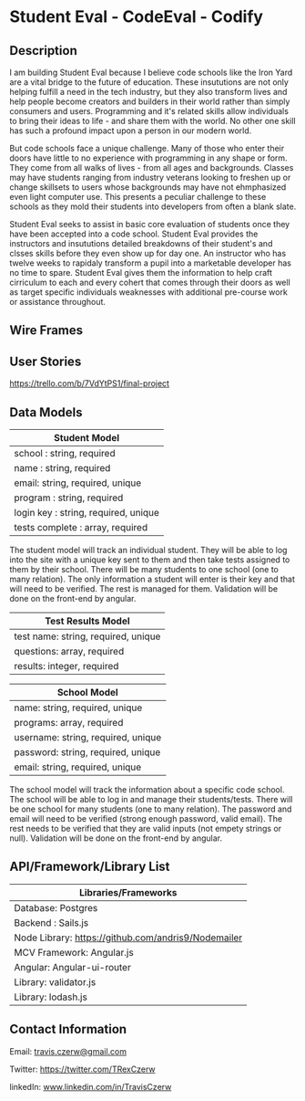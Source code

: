 # Student Eval - CodeEval - Codify

## Description

I am building Student Eval because I believe code schools like the Iron Yard are a vital bridge to the future of education. These insututions are not only helping fulfill a need in the tech industry, but they also transform lives and help people become creators and builders in their world rather than simply consumers and users. Programming and it's related skills allow individuals to bring their ideas to life - and share them with the world. No other one skill has such a profound impact upon a person in our modern world. 

But code schools face a unique challenge. Many of those who enter their doors have little to no experience with programming in any shape or form. They come from all walks of lives - from all ages and backgrounds. Classes may have students ranging from industry veterans looking to freshen up or change skillsets to users whose backgrounds may have not ehmphasized even light computer use. This presents a peculiar challenge to these schools as they mold their students into developers from often a blank slate. 

Student Eval seeks to assist in basic core evaluation of students once they have been accepted into a code school. Student Eval provides the instructors and insututions detailed breakdowns of their student's and clsses skills before they even show up for day one. An instructor who has twelve weeks to rapidaly transform a pupil into a marketable developer has no time to spare. Student Eval gives them the information to help craft cirriculum to each and every cohert that comes through their doors as well as target specific individuals weaknesses with additional pre-course work or assistance throughout. 

## Wire Frames

## User Stories

https://trello.com/b/7VdYtPS1/final-project

## Data Models

**Student Model** |
----------------- |
school : string, required | 
name : string, required |
email: string, required, unique |
program : string, required |
login key : string, required, unique |
tests complete : array, required |

The student model will track an individual student. They will be able to log into the site with a unique key sent to them and then take tests assigned to them by their school. There will be many students to one school (one to many relation). The only information a student will enter is their key and that will need to be verified. The rest is managed for them. Validation will be done on the front-end by angular.


**Test Results Model** |
---------------------- |
test name: string, required, unique |
questions: array, required |
results: integer, required |


**School Model** |
---------------- |
name: string, required, unique |
programs: array, required |
username: string, required, unique |
password: string, required, unique |
email: string, required, unique |

The school model will track the information about a specific code school. The school will be able to log in and manage their students/tests. There will be one school for many students (one to many relation). The password and email will need to be verified (strong enough password, valid email). The rest needs to be verified that they are valid inputs (not empety strings or null). Validation will be done on the front-end by angular.

## API/Framework/Library List

Libraries/Frameworks |
-------------------- |
Database: Postgres |
Backend : Sails.js |
Node Library: https://github.com/andris9/Nodemailer |
MCV Framework: Angular.js |
Angular:  Angular-ui-router |
Library: validator.js |
Library: lodash.js |

## Contact Information

Email: travis.czerw@gmail.com 

Twitter: https://twitter.com/TRexCzerw 

linkedIn: www.linkedin.com/in/TravisCzerw 




